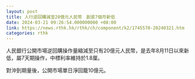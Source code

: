 ```yaml
---
layout: post
title: 人行逆回購減至20億元人民幣　創逾7個月新低
date: 2024-03-21 09:26:54.000000000 +08:00
link: https://news.rthk.hk/rthk/ch/component/k2/1745570-20240321.htm
categories: rthk
---
```


人民銀行公開市場逆回購操作量縮減至只有20億元人民幣，是去年8月11日以來新低，屬7天期操作，中標利率維持於1.8厘。

對沖到期量後，公開市場單日淨回籠10億元。
